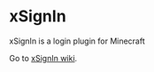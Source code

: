 # xSignIn
xSignIn is a login plugin for Minecraft

Go to [xSignIn wiki](https://github.com/Mark615/xSignIn/wiki).
